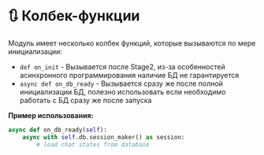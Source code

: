 # 🔃 Колбек-функции

Модуль имеет несколько колбек функций, которые вызываются по мере инициализации:

- `def on_init` - Вызывается после Stage2, из-за особенностей асинхронного программирования наличие БД не гарантируется
- `async def on_db_ready` - Вызывается сразу же после полной инициализации БД, полезно использовать если необходимо работать с БД сразу же после запуска

**Пример использования:**

```python
async def on_db_ready(self):
    async with self.db.session_maker() as session:
        # load chat states from database
```
